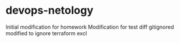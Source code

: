# devops-netology
Initial modification for homework
Modification for test diff
gitignored modified to ignore terraform excl

